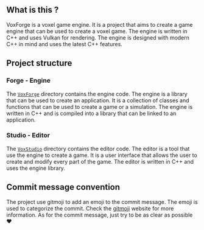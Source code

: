 ## What is this ?

VoxForge is a voxel game engine. 
It is a project that aims to create a game engine that can be used to create a voxel game.
The engine is written in C++ and uses Vulkan for rendering.
The engine is designed with modern C++ in mind and uses the latest C++ features.

## Project structure 

### Forge - Engine

The [`VoxForge`](VoxForge) directory contains the engine code. The engine is a library that can be used to create an application. It is a collection of classes and functions that can be used to create a game or a simulation. The engine is written in C++ and is compiled into a library that can be linked to an application.

### Studio - Editor

The [`VoxStudio`](VoxStudio) directory contains the editor code. The editor is a tool that use the engine to create a game. It is a user interface that allows the user to create and modify every part of the game. The editor is written in C++ and uses the engine library.


## Commit message convention

The project use gitmoji to add an emoji to the commit message. The emoji is used to categorize the commit. 
Check the [gitmoji](https://gitmoji.dev/) website for more information.
As for the commit message, just try to be as clear as possible ❤